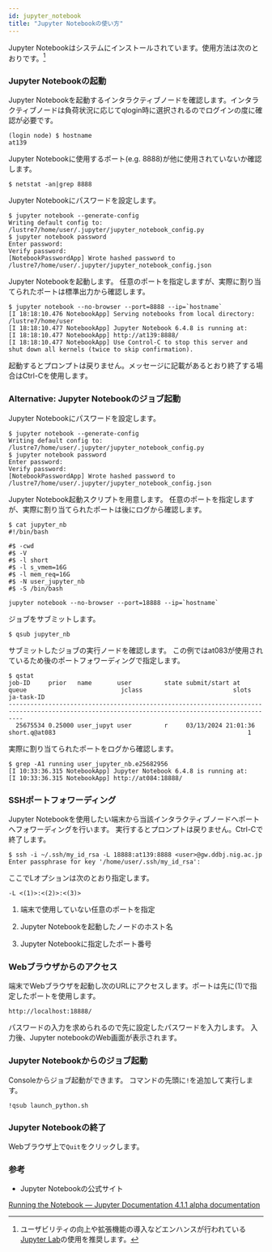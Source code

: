 ```yaml
---
id: jupyter_notebook
title: "Jupyter Notebookの使い方"
---
```

Jupyter Notebookはシステムにインストールされています。使用方法は次のとおりです。[^1]

[^1]:ユーザビリティの向上や拡張機能の導入などエンハンスが行われている[Jupyter Lab](/software/jupyter_lab)の使用を推奨します。
### Jupyter Notebookの起動

Jupyter Notebookを起動するインタラクティブノードを確認します。インタラクティブノードは負荷状況に応じてqlogin時に選択されるのでログインの度に確認が必要です。
```
(login node) $ hostname
at139
```
Jupyter Notebookに使用するポート(e.g. 8888)が他に使用されていないか確認します。
```
$ netstat -an|grep 8888
```
Jupyter Notebookにパスワードを設定します。
```
$ jupyter notebook --generate-config
Writing default config to: /lustre7/home/user/.jupyter/jupyter_notebook_config.py
$ jupyter notebook password
Enter password:
Verify password:
[NotebookPasswordApp] Wrote hashed password to /lustre7/home/user/.jupyter/jupyter_notebook_config.json
```
Jupyter Notebookを起動します。
任意のポートを指定しますが、実際に割り当てられたポートは標準出力から確認します。
```
$ jupyter notebook --no-browser --port=8888 --ip=`hostname`
[I 18:18:10.476 NotebookApp] Serving notebooks from local directory: /lustre7/home/user
[I 18:18:10.477 NotebookApp] Jupyter Notebook 6.4.8 is running at:
[I 18:18:10.477 NotebookApp] http://at139:8888/
[I 18:18:10.477 NotebookApp] Use Control-C to stop this server and shut down all kernels (twice to skip confirmation).
```
起動するとプロンプトは戻りません。メッセージに記載があるとおり終了する場合はCtrl-Cを使用します。

### Alternative: Jupyter Notebookのジョブ起動
Jupyter Notebookにパスワードを設定します。
```
$ jupyter notebook --generate-config
Writing default config to: /lustre7/home/user/.jupyter/jupyter_notebook_config.py
$ jupyter notebook password
Enter password:
Verify password:
[NotebookPasswordApp] Wrote hashed password to /lustre7/home/user/.jupyter/jupyter_notebook_config.json
```

Jupyter Notebook起動スクリプトを用意します。
任意のポートを指定しますが、実際に割り当てられたポートは後にログから確認します。
```
$ cat jupyter_nb
#!/bin/bash

#$ -cwd
#$ -V
#$ -l short
#$ -l s_vmem=16G
#$ -l mem_req=16G
#$ -N user_jupyter_nb
#$ -S /bin/bash

jupyter notebook --no-browser --port=18888 --ip=`hostname`
```

ジョブをサブミットします。
```
$ qsub jupyter_nb
```
サブミットしたジョブの実行ノードを確認します。
この例ではat083が使用されているため後のポートフォワーディングで指定します。
```
$ qstat
job-ID     prior   name       user         state submit/start at     queue                          jclass                         slots ja-task-ID
------------------------------------------------------------------------------------------------------------------------------------------------
  25675534 0.25000 user_jupyt user         r     03/13/2024 21:01:36 short.q@at083                                                     1
```
実際に割り当てられたポートをログから確認します。
```
$ grep -A1 running user_jupyter_nb.e25682956
[I 10:33:36.315 NotebookApp] Jupyter Notebook 6.4.8 is running at:
[I 10:33:36.315 NotebookApp] http://at084:18888/
```

### SSHポートフォワーディング

Jupyter Notebookを使用したい端末から当該インタラクティブノードへポートへフォワーディングを行います。
実行するとプロンプトは戻りません。Ctrl-Cで終了します。

```
$ ssh -i ~/.ssh/my_id_rsa -L 18888:at139:8888 <user>@gw.ddbj.nig.ac.jp
Enter passphrase for key '/home/user/.ssh/my_id_rsa':
```

ここでLオプションは次のとおり指定します。

` -L <(1)>:<(2)>:<(3)> `

1. 端末で使用していない任意のポートを指定

2. Jupyter Notebookを起動したノードのホスト名

3. Jupyter Notebookに指定したポート番号


### Webブラウザからのアクセス

端末でWebブラウザを起動し次のURLにアクセスします。ポートは先に(1)で指定したポートを使用します。

` http://localhost:18888/ `

パスワードの入力を求められるので先に設定したパスワードを入力します。
入力後、Jupyter notebookのWeb画面が表示されます。

### Jupyter Notebookからのジョブ起動
Consoleからジョブ起動ができます。
コマンドの先頭に`!`を追加して実行します。
```
!qsub launch_python.sh
```

### Jupyter Notebookの終了
Webブラウザ上で`Quit`をクリックします。

### 参考
- Jupyter Notebookの公式サイト

 [Running the Notebook — Jupyter Documentation 4.1.1 alpha documentation](https://jupyter.readthedocs.io/en/latest/running.html)
